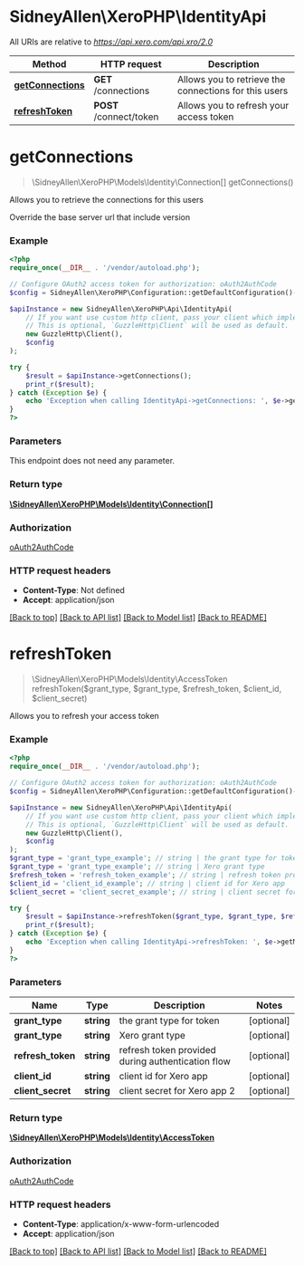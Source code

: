 # SidneyAllen\XeroPHP\IdentityApi

All URIs are relative to *https://api.xero.com/api.xro/2.0*

Method | HTTP request | Description
------------- | ------------- | -------------
[**getConnections**](IdentityApi.md#getConnections) | **GET** /connections | Allows you to retrieve the connections for this users
[**refreshToken**](IdentityApi.md#refreshToken) | **POST** /connect/token | Allows you to refresh your access token


# **getConnections**
> \SidneyAllen\XeroPHP\Models\Identity\Connection[] getConnections()

Allows you to retrieve the connections for this users

Override the base server url that include version

### Example
```php
<?php
require_once(__DIR__ . '/vendor/autoload.php');

// Configure OAuth2 access token for authorization: oAuth2AuthCode
$config = SidneyAllen\XeroPHP\Configuration::getDefaultConfiguration()->setAccessToken('YOUR_ACCESS_TOKEN');

$apiInstance = new SidneyAllen\XeroPHP\Api\IdentityApi(
    // If you want use custom http client, pass your client which implements `GuzzleHttp\ClientInterface`.
    // This is optional, `GuzzleHttp\Client` will be used as default.
    new GuzzleHttp\Client(),
    $config
);

try {
    $result = $apiInstance->getConnections();
    print_r($result);
} catch (Exception $e) {
    echo 'Exception when calling IdentityApi->getConnections: ', $e->getMessage(), PHP_EOL;
}
?>
```

### Parameters
This endpoint does not need any parameter.

### Return type

[**\SidneyAllen\XeroPHP\Models\Identity\Connection[]**](../Model/Connection.md)

### Authorization

[oAuth2AuthCode](../../README.md#oAuth2AuthCode)

### HTTP request headers

 - **Content-Type**: Not defined
 - **Accept**: application/json

[[Back to top]](#) [[Back to API list]](../../README.md#documentation-for-api-endpoints) [[Back to Model list]](../../README.md#documentation-for-models) [[Back to README]](../../README.md)

# **refreshToken**
> \SidneyAllen\XeroPHP\Models\Identity\AccessToken refreshToken($grant_type, $grant_type, $refresh_token, $client_id, $client_secret)

Allows you to refresh your access token

### Example
```php
<?php
require_once(__DIR__ . '/vendor/autoload.php');

// Configure OAuth2 access token for authorization: oAuth2AuthCode
$config = SidneyAllen\XeroPHP\Configuration::getDefaultConfiguration()->setAccessToken('YOUR_ACCESS_TOKEN');

$apiInstance = new SidneyAllen\XeroPHP\Api\IdentityApi(
    // If you want use custom http client, pass your client which implements `GuzzleHttp\ClientInterface`.
    // This is optional, `GuzzleHttp\Client` will be used as default.
    new GuzzleHttp\Client(),
    $config
);
$grant_type = 'grant_type_example'; // string | the grant type for token
$grant_type = 'grant_type_example'; // string | Xero grant type
$refresh_token = 'refresh_token_example'; // string | refresh token provided during authentication flow
$client_id = 'client_id_example'; // string | client id for Xero app
$client_secret = 'client_secret_example'; // string | client secret for Xero app 2

try {
    $result = $apiInstance->refreshToken($grant_type, $grant_type, $refresh_token, $client_id, $client_secret);
    print_r($result);
} catch (Exception $e) {
    echo 'Exception when calling IdentityApi->refreshToken: ', $e->getMessage(), PHP_EOL;
}
?>
```

### Parameters

Name | Type | Description  | Notes
------------- | ------------- | ------------- | -------------
 **grant_type** | **string**| the grant type for token | [optional]
 **grant_type** | **string**| Xero grant type | [optional]
 **refresh_token** | **string**| refresh token provided during authentication flow | [optional]
 **client_id** | **string**| client id for Xero app | [optional]
 **client_secret** | **string**| client secret for Xero app 2 | [optional]

### Return type

[**\SidneyAllen\XeroPHP\Models\Identity\AccessToken**](../Model/AccessToken.md)

### Authorization

[oAuth2AuthCode](../../README.md#oAuth2AuthCode)

### HTTP request headers

 - **Content-Type**: application/x-www-form-urlencoded
 - **Accept**: application/json

[[Back to top]](#) [[Back to API list]](../../README.md#documentation-for-api-endpoints) [[Back to Model list]](../../README.md#documentation-for-models) [[Back to README]](../../README.md)

